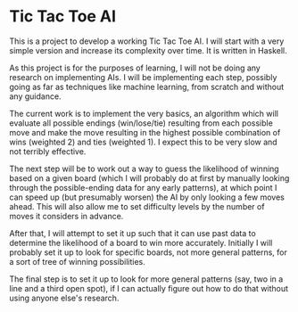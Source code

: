 # Tic Tac Toe AI
This is a project to develop a working Tic Tac Toe AI.  I will start with a very simple version and increase its complexity over time.  It is written in Haskell.

As this project is for the purposes of learning, I will not be doing any research on implementing AIs.  I will be implementing each step, possibly going as far as techniques like machine learning, from scratch and without any guidance.

The current work is to implement the very basics, an algorithm which will evaluate all possible endings (win/lose/tie) resulting from each possible move and make the move resulting in the highest possible combination of wins (weighted 2) and ties (weighted 1).  I expect this to be very slow and not terribly effective.

The next step will be to work out a way to guess the likelihood of winning based on a given board (which I will probably do at first by manually looking through the possible-ending data for any early patterns), at which point I can speed up (but presumably worsen) the AI by only looking a few moves ahead.  This will also allow me to set difficulty levels by the number of moves it considers in advance.

After that, I will attempt to set it up such that it can use past data to determine the likelihood of a board to win more accurately.  Initially I will probably set it up to look for specific boards, not more general patterns, for a sort of tree of winning possibilities.

The final step is to set it up to look for more general patterns (say, two in a line and a third open spot), if I can actually figure out how to do that without using anyone else's research.
